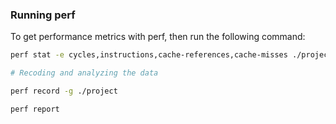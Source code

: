 ### Running perf

To get performance metrics with perf, then run the following command:
```bash 
perf stat -e cycles,instructions,cache-references,cache-misses ./project

# Recoding and analyzing the data

perf record -g ./project

perf report
```